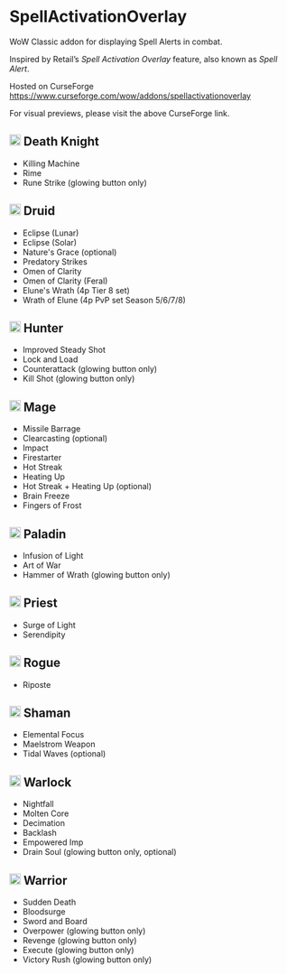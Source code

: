 # SpellActivationOverlay

WoW Classic addon for displaying Spell Alerts in combat.

Inspired by Retail’s _Spell Activation Overlay_ feature, also known as _Spell Alert_.

Hosted on CurseForge https://www.curseforge.com/wow/addons/spellactivationoverlay

For visual previews, please visit the above CurseForge link.

## <img src="https://static.wikia.nocookie.net/wowpedia/images/d/de/Charactercreate-class_deathknight.png" alt="Death Knight" width="20" height="20" /> Death Knight

- Killing Machine
- Rime
- Rune Strike (glowing button only)

## <img src="https://static.wikia.nocookie.net/wowpedia/images/6/66/Charactercreate-class_druid.png" alt="Druid" width="20" height="20" /> Druid


- Eclipse (Lunar)
- Eclipse (Solar)
- Nature's Grace (optional)
- Predatory Strikes
- Omen of Clarity
- Omen of Clarity (Feral)
- Elune's Wrath (4p Tier 8 set)
- Wrath of Elune (4p PvP set Season 5/6/7/8)

## <img src="https://static.wikia.nocookie.net/wowpedia/images/e/e8/Charactercreate-class_hunter.png" alt="Hunter" width="20" height="20" /> Hunter

- Improved Steady Shot
- Lock and Load
- Counterattack (glowing button only)
- Kill Shot (glowing button only)

## <img src="https://static.wikia.nocookie.net/wowpedia/images/c/cc/Charactercreate-class_mage.png" alt="Mage" width="20" height="20" /> Mage

- Missile Barrage
- Clearcasting (optional)
- Impact
- Firestarter
- Hot Streak
- Heating Up
- Hot Streak + Heating Up (optional)
- Brain Freeze
- Fingers of Frost

## <img src="https://static.wikia.nocookie.net/wowpedia/images/f/fa/Charactercreate-class_paladin.png" alt="Paladin" width="20" height="20" /> Paladin

- Infusion of Light
- Art of War
- Hammer of Wrath (glowing button only)

## <img src="https://static.wikia.nocookie.net/wowpedia/images/7/7e/Charactercreate-class_priest.png" alt="Priest" width="20" height="20" /> Priest

- Surge of Light
- Serendipity

## <img src="https://static.wikia.nocookie.net/wowpedia/images/6/66/Charactercreate-class_rogue.png" alt="Rogue" width="20" height="20" /> Rogue

- Riposte

## <img src="https://static.wikia.nocookie.net/wowpedia/images/1/17/Charactercreate-class_shaman.png" alt="Shaman" width="20" height="20" /> Shaman

- Elemental Focus
- Maelstrom Weapon
- Tidal Waves (optional)

## <img src="https://static.wikia.nocookie.net/wowpedia/images/4/4f/Charactercreate-class_warlock.png" alt="Warlock" width="20" height="20" /> Warlock

- Nightfall
- Molten Core
- Decimation
- Backlash
- Empowered Imp
- Drain Soul (glowing button only, optional)

## <img src="https://static.wikia.nocookie.net/wowpedia/images/0/0f/Charactercreate-class_warrior.png" alt="Warrior" width="20" height="20" /> Warrior

- Sudden Death
- Bloodsurge
- Sword and Board
- Overpower (glowing button only)
- Revenge (glowing button only)
- Execute (glowing button only)
- Victory Rush (glowing button only)
